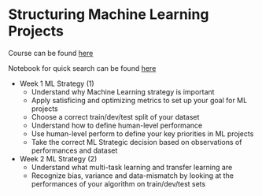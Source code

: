 # Structuring Machine Learning Projects

Course can be found [here](https://www.coursera.org/learn/machine-learning-projects)

Notebook for quick search can be found [here](https://ssq.github.io/2017/08/28/Coursera%20Ng%20Deep%20Learning%20Specialization%20Notebook/#Structuring-Machine-Learning-Projects)

- Week 1 ML Strategy (1)
  - Understand why Machine Learning strategy is important
  - Apply satisficing and optimizing metrics to set up your goal for ML projects
  - Choose a correct train/dev/test split of your dataset
  - Understand how to define human-level performance
  - Use human-level perform to define your key priorities in ML projects
  - Take the correct ML Strategic decision based on observations of performances and dataset
- Week 2 ML Strategy (2)
  - Understand what multi-task learning and transfer learning are
  - Recognize bias, variance and data-mismatch by looking at the performances of your algorithm on train/dev/test sets
